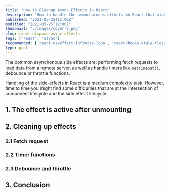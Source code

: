 ```yaml
---
title: "How to Cleanup Async Effects in React"
description: "How to handle the asynchornous effects in React that might finish after the component had unmounted."  
published: "2021-05-25T12:00Z"
modified: "2021-05-25T12:00Z"
thumbnail: "./images/cover-2.png"
slug: react-dispose-async-effects
tags: ['react', 'async']
recommended: ['react-useeffect-infinite-loop', 'react-hooks-stale-closures']
type: post
---
```


The common asynchonous side effects are: performing fetch requests to load data from a remote server, as well as handle timers like `setTimeout()`, debounce or throttle functions.  

Handling of the side-effects in React is a medium complexity task. However, time to time you might find some difficulties that are at the intersection of component lifecycle and the side effect lifecycle.  

## 1. The effect is active after unmounting

## 2. Cleaning up effects

### 2.1 Fetch request

### 2.2 Timer functions

### 2.3 Debounce and throttle

## 3. Conclusion